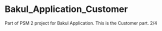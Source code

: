 # Bakul_Application_Customer

Part of PSM 2 project for Bakul Application. This is the Customer part. 2/4
